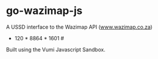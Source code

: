 # go-wazimap-js
A USSD interface to the Wazimap API (www.wazimap.co.za) 

* 120 * 8864 * 1601 #

Built using the Vumi Javascript Sandbox. 
